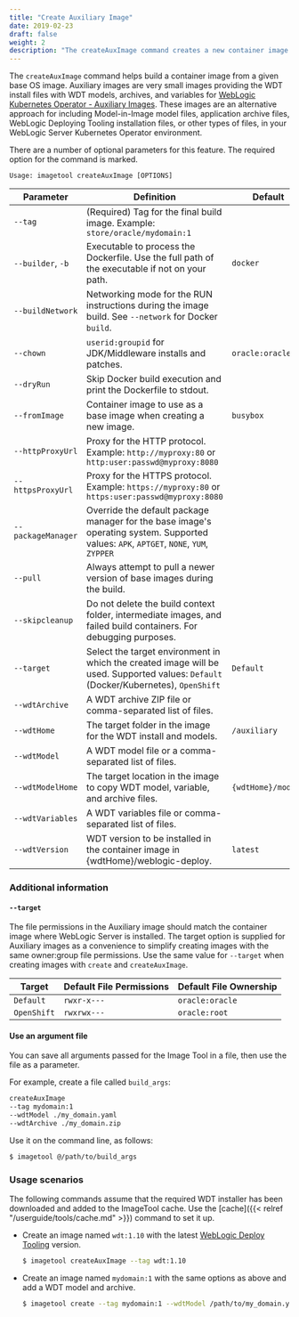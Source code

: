 ```yaml
---
title: "Create Auxiliary Image"
date: 2019-02-23
draft: false
weight: 2
description: "The createAuxImage command creates a new container image with WDT install and optional models, archives, and variables files."
---
```



The `createAuxImage` command helps build a container image from a given base OS image. 
Auxiliary images are very small images providing the WDT install files with WDT models, archives, and variables 
for [WebLogic Kubernetes Operator - Auxiliary Images](https://oracle.github.io/weblogic-kubernetes-operator/userguide/managing-domains/model-in-image/auxiliary-images/).
These images are an alternative approach for including Model-in-Image model files, application archive files, WebLogic Deploying Tooling installation files, or other types of files, 
in your WebLogic Server Kubernetes Operator environment.

There are a number of optional parameters for this feature. The required option for the command is marked.

```
Usage: imagetool createAuxImage [OPTIONS]
```

| Parameter | Definition | Default |
| --- | --- | --- |
| `--tag` | (Required) Tag for the final build image. Example: `store/oracle/mydomain:1`  |   |
| `--builder`, `-b` | Executable to process the Dockerfile. Use the full path of the executable if not on your path. | `docker`  |
| `--buildNetwork` | Networking mode for the RUN instructions during the image build.  See `--network` for Docker `build`.  |   |
| `--chown` | `userid:groupid` for JDK/Middleware installs and patches.  | `oracle:oracle` |
| `--dryRun` | Skip Docker build execution and print the Dockerfile to stdout.  |  |
| `--fromImage` | Container image to use as a base image when creating a new image. | `busybox`  |
| `--httpProxyUrl` | Proxy for the HTTP protocol. Example: `http://myproxy:80` or `http:user:passwd@myproxy:8080`  |   |
| `--httpsProxyUrl` | Proxy for the HTTPS protocol. Example: `https://myproxy:80` or `https:user:passwd@myproxy:8080`  |   |
| `--packageManager` | Override the default package manager for the base image's operating system. Supported values: `APK`, `APTGET`, `NONE`, `YUM`, `ZYPPER`  |   |
| `--pull` | Always attempt to pull a newer version of base images during the build.  |   |
| `--skipcleanup` | Do not delete the build context folder, intermediate images, and failed build containers. For debugging purposes.  |   |
| `--target` | Select the target environment in which the created image will be used. Supported values: `Default` (Docker/Kubernetes), `OpenShift` | `Default`  |
| `--wdtArchive` | A WDT archive ZIP file or comma-separated list of files.  |   |
| `--wdtHome` | The target folder in the image for the WDT install and models.  | `/auxiliary`  |
| `--wdtModel` | A WDT model file or a comma-separated list of files.  |   |
| `--wdtModelHome` | The target location in the image to copy WDT model, variable, and archive files. | `{wdtHome}/models` |
| `--wdtVariables` | A WDT variables file or comma-separated list of files.  |   |
| `--wdtVersion` | WDT version to be installed in the container image in {wdtHome}/weblogic-deploy.  | `latest`  |

### Additional information

#### `--target`

The file permissions in the Auxiliary image should match the container image where WebLogic Server is installed.
The target option is supplied for Auxiliary images as a convenience to simplify creating images with the same owner:group file permissions.
Use the same value for `--target` when creating images with `create` and `createAuxImage`.

| Target | Default File Permissions | Default File Ownership |
| --- | --- | --- |
| `Default` | `rwxr-x---` | `oracle:oracle` |
| `OpenShift` | `rwxrwx---` | `oracle:root` |

#### Use an argument file

You can save all arguments passed for the Image Tool in a file, then use the file as a parameter.

For example, create a file called `build_args`:

```bash
createAuxImage
--tag mydomain:1
--wdtModel ./my_domain.yaml
--wdtArchive ./my_domain.zip
```

Use it on the command line, as follows:

```bash
$ imagetool @/path/to/build_args
```


### Usage scenarios

The following commands assume that the required WDT installer has been downloaded and added to the ImageTool cache.
Use the [cache]({{< relref "/userguide/tools/cache.md" >}}) command to set it up.

- Create an image named `wdt:1.10` with the latest [WebLogic Deploy Tooling](https://oracle.github.io/weblogic-deploy-tooling/) version.
    ```bash
    $ imagetool createAuxImage --tag wdt:1.10
    ```

- Create an image named `mydomain:1` with the same options as above and add a WDT model and archive.
    ```bash
    $ imagetool create --tag mydomain:1 --wdtModel /path/to/my_domain.yaml --wdtArchive /path/to/my_domain.zip
    ```
